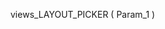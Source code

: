 ﻿<!----------------------------------------------------views_LAYOUT_PICKER ( Param_1 ) -> Param_1 (Text)-->views_LAYOUT_PICKER ( Param_1 )